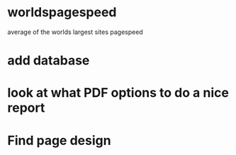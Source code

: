 # worldspagespeed
average of the worlds largest sites pagespeed

# add database
# look at what PDF options to do a nice report
# Find page design
